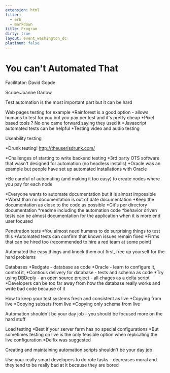 ```yaml
---
extension: html
filter:
  - erb
  - markdown
title: Program
dirty: true
layout: event_washington_dc
platinum: false
---
```


# You can't Automated That

Facilitator:  David Goade

Scribe:Joanne Garlow

Test automation is the most important part but it can be hard

Web pages testing for example
*Rainforest is a good option - allows humans to test for you but you pay per test and it's pretty cheap
*Pixel based tools ?  No one came forward saying they used it
*Javascript automated tests can be helpful
*Testing video and audio testing

Useability testing

*Drunk testing!  http://theuserisdrunk.com/

*Challenges of starting to write backend testing
*3rd party OTS software that wasn't designed for automation (no headless installs)
*Oracle was an example but people have set up automated installations with Oracle

*Be careful of automating (and making it too easy) to create nodes where you pay for each node

*Everyone wants to automate documentation but it is almost impossible
*Worst than no documentation is out of date documentation
*Keep the documentation as close to the code as possible
*Git's per directory documentation
*readme including the automation code
*behavior driven tests can be almost documentation for the application when it is more end user focused

Penetration tests
*You almost need humans to do surprising things to test this
*Automated tests can confirm that known issues remain fixed
*Firms that can be hired too  (recommended to hire a red team at some point)

Automated the easy things and knock them out first, free up yourself for the hard problems

Databases
*Redgate - database as code
*Oracle - learn to configure it, control it,
*Contious delivery for database - tests and schema as code
*Try using DBDeply - an open source project - all chages as a delta script
*Developers can be too far away from how the database really works and write bad code because of it


How to keep your test systems fresh and consistent as live
*Copying from live
*Copying subsets from live
*Copying only schema from live

Automation shouldn't be your day job - you should be focused more on the hard stuff

Load testing
*Best if your server farm has no special configurations
*But sometimes testing on live is the only feasible option when replicating the live configuration
*Delfix was suggested

Creating and maintaining automation scripts shouldn't be your day job

Use your really smart developers to do rote tasks - decreases moral and they tend to be really bad at it because they are bored
